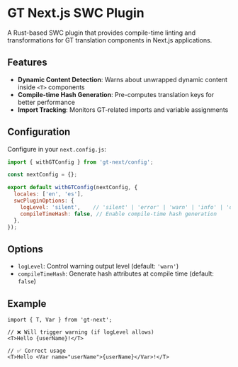 # GT Next.js SWC Plugin

A Rust-based SWC plugin that provides compile-time linting and transformations for GT translation components in Next.js applications.

## Features

- **Dynamic Content Detection**: Warns about unwrapped dynamic content inside `<T>` components
- **Compile-time Hash Generation**: Pre-computes translation keys for better performance
- **Import Tracking**: Monitors GT-related imports and variable assignments

## Configuration

Configure in your `next.config.js`:

```javascript
import { withGTConfig } from 'gt-next/config';

const nextConfig = {};

export default withGTConfig(nextConfig, {
  locales: ['en', 'es'],
  swcPluginOptions: {
    logLevel: 'silent',    // 'silent' | 'error' | 'warn' | 'info' | 'debug'
    compileTimeHash: false, // Enable compile-time hash generation
  },
});
```

## Options

- `logLevel`: Control warning output level (default: `'warn'`)
- `compileTimeHash`: Generate hash attributes at compile time (default: `false`)

## Example

```tsx
import { T, Var } from 'gt-next';

// ❌ Will trigger warning (if logLevel allows)
<T>Hello {userName}!</T>

// ✅ Correct usage
<T>Hello <Var name="userName">{userName}</Var>!</T>
```